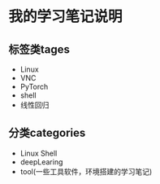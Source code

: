 # 我的学习笔记说明
## 标签类tages
* Linux 
* VNC 
* PyTorch 
* shell 
* 线性回归
## 分类categories
* Linux Shell
* deepLearing
* tool(一些工具软件，环境搭建的学习笔记)